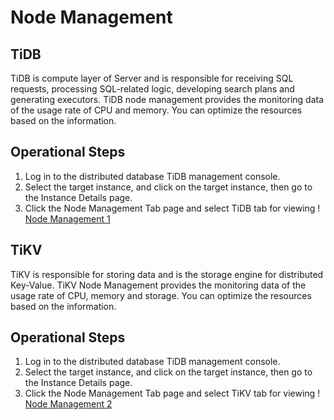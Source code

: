 # Node Management
## TiDB
TiDB is compute layer of Server and is responsible for receiving SQL requests, processing SQL-related logic, developing search plans and generating executors.
TiDB node management provides the monitoring data of the usage rate of CPU and memory. You can optimize the resources based on the information.

## Operational Steps
1. Log in to the distributed database TiDB management console.    
2. Select the target instance, and click on the target instance, then go to the Instance Details page.  
3. Click the Node Management Tab page and select TiDB tab for viewing
! [Node Management 1](../../../../image/TiDB/Node-Management-1.png)

## TiKV
TiKV is responsible for storing data and is the storage engine for distributed Key-Value. 
TiKV Node Management provides the monitoring data of the usage rate of CPU, memory and storage. You can optimize the resources based on the information. 

## Operational Steps
1. Log in to the distributed database TiDB management console.
2. Select the target instance, and click on the target instance, then go to the Instance Details page.
3. Click the Node Management Tab page and select TiKV tab for viewing
! [Node Management 2](../../../../image/TiDB/Node-Management-2.png)

